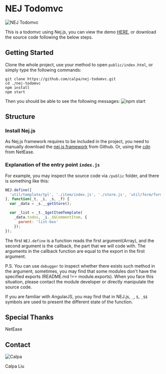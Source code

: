 # NEJ Todomvc
![NEJ Todomvc](https://i.imgur.com/BezCwcR.jpg)

This is a todomvc using Nej.js, you can view the demo [HERE](https://dreamy-hamilton-141195.netlify.com/), or download the source code following the below steps.

## Getting Started

Clone the whole project, use your method to open `public/index.html`, or simply type the following commands:

```
git clone https://github.com/calpa/nej-todomvc.git
cd ./nej-todomvc
npm install
npm start
```

Then you should be able to see the following messages:
![npm start](https://i.imgur.com/YKE7Pqq.jpg)

## Structure
### Install Nej.js
As Nej.js framework requires to be included in the project, you need to manually download the [nej.js framework](https://github.com/genify/nej) from Github.
Or, using the [cdn](http://nej.netease.com/nej2/src/define.js) from NetEase.

### Explanation of the entry point `index.js`
For example, you may inspect the source code via `/public` folder, and there is something like this:

```JavaScript
NEJ.define([
  'util/template/tpl', './item/index.js', './store.js', 'util/form/form'
], function(_t, _i, _s, _f) {
  var _data = _s.__getStore();

  var _list = _t._$getItemTemplate(
    _data.todos, _i._$$CommentItem, {
      parent: 'list-box'
    });
});
```

The first `NEJ.define` is a function reads the first argument(Array),
and the second argument is the callback, the part that we will code with.
The arguments in the callback function are equal to the export in the first argument.

P.S. You can use `debugger` to inspect whether there exists such method in the argument,
sometimes, you may find that some modules don't have the specified exports (README.md !== module.exports).
When you face this situation, please contact the module developer or directly manipulate the source code.

If you are familiar with AngularJS, you may find that in NEJ.js, `_`, `$`, `_$$` symbols are used to present the different state of the function.

## Special Thanks
NetEase

## Contact
![Calpa](https://i.imgur.com/kZGiYNO.jpg)

Calpa Liu
